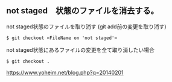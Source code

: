 ## not staged　状態のファイルを消去する。

not staged状態のファイルを取り消す
(git add前の変更を取り消す)

```
$ git checkout <FileName on 'not staged'>
```

not staged状態にあるファイルの変更を全て取り消したい場合
```
$ git checkout .
```


https://www.yoheim.net/blog.php?q=20140201
